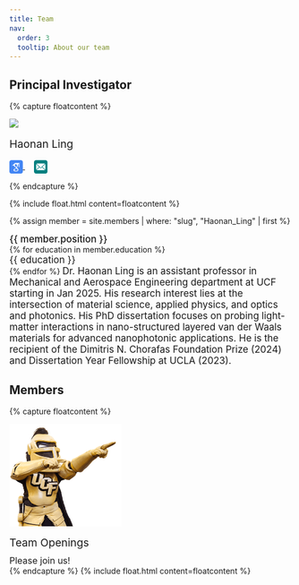 ```yaml
---
title: Team
nav:
  order: 3
  tooltip: About our team
---
```


<h2><a style="text-decoration: none; color: inherit;margin-top: 5px;">Principal Investigator</a></h2>

{% capture floatcontent %}

<div class="text-center mt-5">
<a style="text-decoration: none; color: inherit;">

  <!-- Avatar -->
  <img src="/images/members_pic/Ling_Website.png"
       style=" max-width: 220px; "
       class="portrait-image"
       />

  <!-- Name & Role -->
  <div class="text-center" style="margin-top: 8px; font-weight: var(--bold); font-size: 1.2rem" > Haonan Ling </div> <br>
<!-- Link to Google Scholar -->
<a href="https://scholar.google.com/citations?hl=en&user=ujiapKkAAAAJ&view_op=list_works&sortby=pubdate" target="_blank">
  <img src="/images/icons/google-scholar.svg" alt="Google Scholar" style="width: 24px; height: 24px; vertical-align: middle; display: inline-block;"/>
</a>&nbsp;&nbsp;&nbsp;

<!-- Link to Email -->
<a href="mailto:haonan.ling@ucf.edu">
  <img src="/images/icons/email.svg" alt="Email" style="width: 24px; height: 24px; vertical-align: middle; display: inline-block;"/>
</a>

{% endcapture %}

{% include float.html content=floatcontent %}

{% assign member = site.members | where: "slug", "Haonan_Ling" | first %}

<p style="margin: 0.1px; font-weight: 450; font-size: 17px; ">  {{ member.position }} </p>
{% for education in member.education %}
<p style="margin: 0.1px; font-size: 17px;">  {{ education }} </p>
{% endfor %}


<a style="text-decoration: none; color: inherit; font-size: 17px;">
Dr. Haonan Ling is an assistant professor in Mechanical and Aerospace Engineering department at UCF starting in Jan 2025. His research interest lies at the intersection of material science, applied physics, and optics and photonics. His PhD dissertation focuses on probing light-matter interactions in nano-structured layered van der Waals materials for advanced nanophotonic applications. He is the recipient of the Dimitris N. Chorafas Foundation Prize (2024) and Dissertation Year Fellowship at UCLA (2023). &nbsp;&nbsp;&nbsp;



<h2><a style="text-decoration: none; color: inherit;">Members</a></h2>


{% capture floatcontent %}                                                                                                        

<div class="text-center mt-5">
<a style="text-decoration: none; color: inherit;">

  <!-- Avatar -->
  <img src="/images/members_pic/knightro.png"
       style=" max-width: 200px; "
       class="portrait-image"
       />

  <!-- Name & Role -->
  <div class="text-center" style="margin-top: 10px; font-weight: var(--bold); font-size: 1.2rem" > Team Openings </div> 
  <div class="text-center" style="margin-top: 10px; font-weight: 400; font-size: 1rem" > Please join us! </div>
{% endcapture %}
{% include float.html content=floatcontent %}

